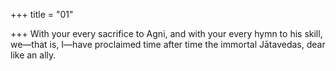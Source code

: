 +++
title = "01"

+++
With your every sacrifice to Agni, and with your every hymn to his skill, we—that is, I—have proclaimed time after time the immortal Jātavedas,  dear like an ally.  